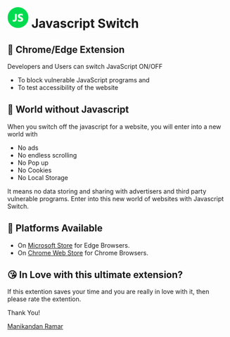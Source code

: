 # ![JSS](/icons/icon48.png) Javascript Switch

## 💎 Chrome/Edge Extension

Developers and Users can switch JavaScript ON/OFF
- To block vulnerable JavaScript programs and
- To test accessibility of the website

## 🌄 World without Javascript

When you switch off the javascript for a website, you will enter into a new world with
- No ads
- No endless scrolling
- No Pop up
- No Cookies
- No Local Storage

It means no data storing and sharing with advertisers and third party vulnerable programs. Enter into this new world of websites with Javascript Switch.

## 🔮 Platforms Available
- On [Microsoft Store][ms-store-link] for Edge Browsers.
- On [Chrome Web Store][chrome-store-link] for Chrome Browsers.

## 😘 In Love with this ultimate extension?
If this extention saves your time and you are really in love with it, then please rate the extention.


[ms-store-link]:https://microsoftedge.microsoft.com/addons/detail/cmdcconnebecmnehjjddjgoanaiilene
[chrome-store-link]:https://chrome.google.com/webstore/

Thank You!

<a href="https://manikandan-ramar.github.io" target="_blank" >Manikandan Ramar</a>
